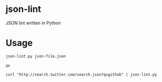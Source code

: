 json-lint
=========

JSON lint written in Python

Usage
=========

    json-lint.py json-file.json

or

    curl "http://search.twitter.com/search.json?q=github" | json-lint.py


